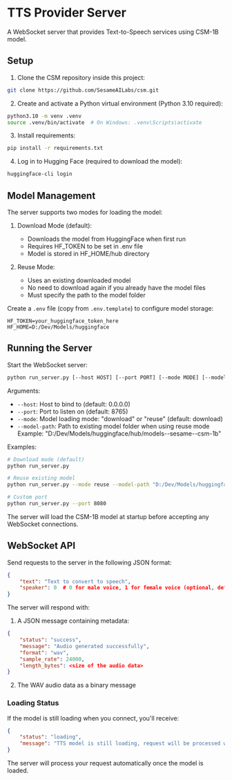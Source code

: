 # TTS Provider Server

A WebSocket server that provides Text-to-Speech services using CSM-1B model.

## Setup

1. Clone the CSM repository inside this project:
```bash
git clone https://github.com/SesameAILabs/csm.git
```

2. Create and activate a Python virtual environment (Python 3.10 required):
```bash
python3.10 -m venv .venv
source .venv/bin/activate  # On Windows: .venv\Scripts\activate
```

3. Install requirements:
```bash
pip install -r requirements.txt
```

4. Log in to Hugging Face (required to download the model):
```bash
huggingface-cli login
```

## Model Management

The server supports two modes for loading the model:

1. Download Mode (default):
   - Downloads the model from HuggingFace when first run
   - Requires HF_TOKEN to be set in .env file
   - Model is stored in HF_HOME/hub directory

2. Reuse Mode:
   - Uses an existing downloaded model
   - No need to download again if you already have the model files
   - Must specify the path to the model folder

Create a `.env` file (copy from `.env.template`) to configure model storage:
```
HF_TOKEN=your_huggingface_token_here
HF_HOME=D:/Dev/Models/huggingface
```

## Running the Server

Start the WebSocket server:
```bash
python run_server.py [--host HOST] [--port PORT] [--mode MODE] [--model-path PATH]
```

Arguments:
- `--host`: Host to bind to (default: 0.0.0.0)
- `--port`: Port to listen on (default: 8765)
- `--mode`: Model loading mode: "download" or "reuse" (default: download)
- `--model-path`: Path to existing model folder when using reuse mode
                Example: "D:/Dev/Models/huggingface/hub/models--sesame--csm-1b"

Examples:
```bash
# Download mode (default)
python run_server.py

# Reuse existing model
python run_server.py --mode reuse --model-path "D:/Dev/Models/huggingface/hub/models--sesame--csm-1b"

# Custom port
python run_server.py --port 8080
```

The server will load the CSM-1B model at startup before accepting any WebSocket connections.

## WebSocket API

Send requests to the server in the following JSON format:
```json
{
    "text": "Text to convert to speech",
    "speaker": 0  # 0 for male voice, 1 for female voice (optional, defaults to 0)
}
```

The server will respond with:
1. A JSON message containing metadata:
```json
{
    "status": "success",
    "message": "Audio generated successfully",
    "format": "wav",
    "sample_rate": 24000,
    "length_bytes": <size of the audio data>
}
```

2. The WAV audio data as a binary message

### Loading Status

If the model is still loading when you connect, you'll receive:
```json
{
    "status": "loading",
    "message": "TTS model is still loading, request will be processed when ready"
}
```

The server will process your request automatically once the model is loaded.
